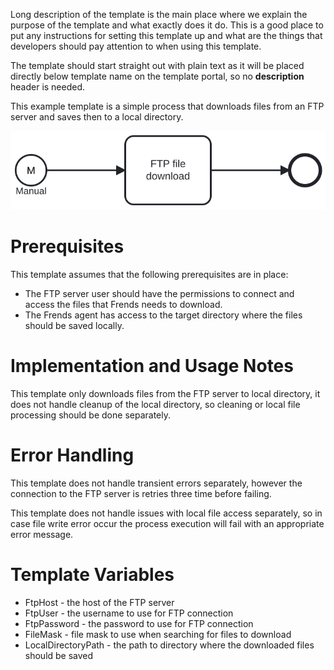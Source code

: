 Long description of the template is the main place where we explain the
purpose of the template and what exactly does it do. This is a good place
to put any instructions for setting this template up and what are the 
things that developers should pay attention to when using this template.

The template should start straight out with plain text as it will be 
placed directly below template name on the template portal, so no
**description** header is needed.

This example template is a simple process that downloads files from an FTP
server and saves then to a local directory.

![Template](assets/template.svg)

# Prerequisites

This template assumes that the following prerequisites are in place:

- The FTP server user should have the permissions to connect and access 
  the files that Frends needs to download.
- The Frends agent has access to the target directory where the files
  should be saved locally.

# Implementation and Usage Notes

This template only downloads files from the FTP server to local directory,
it does not handle cleanup of the local directory, so cleaning or local file
processing should be done separately.

# Error Handling

This template does not handle transient errors separately, however the connection
to the FTP server is retries three time before failing.

This template does not handle issues with local file access separately, so
in case file write error occur the process execution will fail with an appropriate
error message.

# Template Variables

- FtpHost - the host of the FTP server
- FtpUser - the username to use for FTP connection
- FtpPassword - the password to use for FTP connection
- FileMask - file mask to use when searching for files to download
- LocalDirectoryPath - the path to directory where the downloaded files should be saved